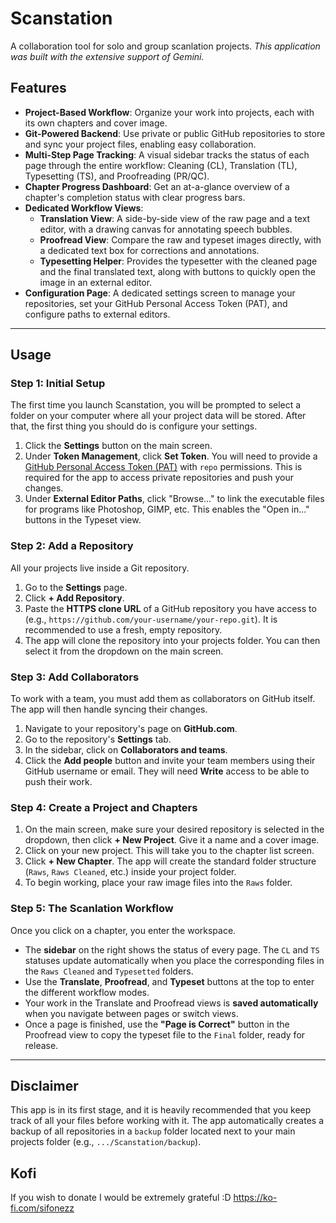 # Scanstation

A collaboration tool for solo and group scanlation projects.
*This application was built with the extensive support of Gemini.*

## Features
- **Project-Based Workflow**: Organize your work into projects, each with its own chapters and cover image.
- **Git-Powered Backend**: Use private or public GitHub repositories to store and sync your project files, enabling easy collaboration.
- **Multi-Step Page Tracking**: A visual sidebar tracks the status of each page through the entire workflow: Cleaning (CL), Translation (TL), Typesetting (TS), and Proofreading (PR/QC).
- **Chapter Progress Dashboard**: Get an at-a-glance overview of a chapter's completion status with clear progress bars.
- **Dedicated Workflow Views**:
    - **Translation View**: A side-by-side view of the raw page and a text editor, with a drawing canvas for annotating speech bubbles.
    - **Proofread View**: Compare the raw and typeset images directly, with a dedicated text box for corrections and annotations.
    - **Typesetting Helper**: Provides the typesetter with the cleaned page and the final translated text, along with buttons to quickly open the image in an external editor.
- **Configuration Page**: A dedicated settings screen to manage your repositories, set your GitHub Personal Access Token (PAT), and configure paths to external editors.

---
## Usage

### Step 1: Initial Setup
The first time you launch Scanstation, you will be prompted to select a folder on your computer where all your project data will be stored. After that, the first thing you should do is configure your settings.
1.  Click the **Settings** button on the main screen.
2.  Under **Token Management**, click **Set Token**. You will need to provide a [GitHub Personal Access Token (PAT)](https://docs.github.com/en/authentication/keeping-your-account-and-data-secure/managing-your-personal-access-tokens) with `repo` permissions. This is required for the app to access private repositories and push your changes.
3.  Under **External Editor Paths**, click "Browse..." to link the executable files for programs like Photoshop, GIMP, etc. This enables the "Open in..." buttons in the Typeset view.

### Step 2: Add a Repository
All your projects live inside a Git repository.
1.  Go to the **Settings** page.
2.  Click **+ Add Repository**.
3.  Paste the **HTTPS clone URL** of a GitHub repository you have access to (e.g., `https://github.com/your-username/your-repo.git`). It is recommended to use a fresh, empty repository.
4.  The app will clone the repository into your projects folder. You can then select it from the dropdown on the main screen.

### Step 3: Add Collaborators
To work with a team, you must add them as collaborators on GitHub itself. The app will then handle syncing their changes.
1.  Navigate to your repository's page on **GitHub.com**.
2.  Go to the repository's **Settings** tab.
3.  In the sidebar, click on **Collaborators and teams**.
4.  Click the **Add people** button and invite your team members using their GitHub username or email. They will need **Write** access to be able to push their work.

### Step 4: Create a Project and Chapters
1.  On the main screen, make sure your desired repository is selected in the dropdown, then click **+ New Project**. Give it a name and a cover image.
2.  Click on your new project. This will take you to the chapter list screen.
3.  Click **+ New Chapter**. The app will create the standard folder structure (`Raws`, `Raws Cleaned`, etc.) inside your project folder.
4.  To begin working, place your raw image files into the `Raws` folder.

### Step 5: The Scanlation Workflow
Once you click on a chapter, you enter the workspace.
- The **sidebar** on the right shows the status of every page. The `CL` and `TS` statuses update automatically when you place the corresponding files in the `Raws Cleaned` and `Typesetted` folders.
- Use the **Translate**, **Proofread**, and **Typeset** buttons at the top to enter the different workflow modes.
- Your work in the Translate and Proofread views is **saved automatically** when you navigate between pages or switch views.
- Once a page is finished, use the **"Page is Correct"** button in the Proofread view to copy the typeset file to the `Final` folder, ready for release.

---
## Disclaimer
This app is in its first stage, and it is heavily recommended that you keep track of all your files before working with it. The app automatically creates a backup of all repositories in a `backup` folder located next to your main projects folder (e.g., `.../Scanstation/backup`).

## Kofi
If you wish to donate I would be extremely grateful :D
https://ko-fi.com/sifonezz